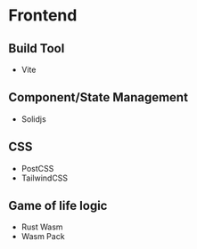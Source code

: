 # Frontend

## Build Tool

- Vite

## Component/State Management

- Solidjs

## CSS

- PostCSS
- TailwindCSS

## Game of life logic
- Rust Wasm
- Wasm Pack

